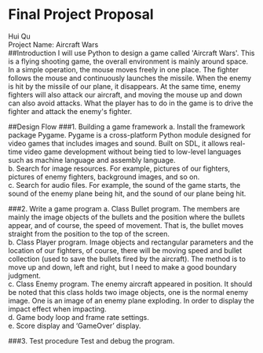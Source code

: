 # Final Project Proposal
Hui Qu<br/>
Project Name: Aircraft Wars<br/>
##Introduction
I will use Python to design a game called 'Aircraft Wars'. This is a flying shooting game, the overall environment is mainly around space. In a simple operation, the mouse moves freely in one place. The fighter follows the mouse and continuously launches the missile. When the enemy is hit by the missile of our plane, it disappears. At the same time, enemy fighters will also attack our aircraft, and moving the mouse up and down can also avoid attacks. What the player has to do in the game is to drive the fighter and attack the enemy's fighter.

##Design Flow
###1. Building a game framework
a. Install the framework package Pygame. Pygame is a cross-platform Python module designed for video games that includes images and sound. Built on SDL, it allows real-time video game development without being tied to low-level languages such as machine language and assembly language.<br/>
b. Search for image resources. For example, pictures of our fighters, pictures of enemy fighters, background images, and so on.<br/>
c. Search for audio files. For example, the sound of the game starts, the sound of the enemy plane being hit, and the sound of our plane being hit.<br/>

###2. Write a game program
a. Class Bullet program. The members are mainly the image objects of the bullets and the position where the bullets appear, and of course, the speed of movement. That is, the bullet moves straight from the position to the top of the screen.<br/>
b. Class Player program. Image objects and rectangular parameters and the location of our fighters, of course, there will be moving speed and bullet collection (used to save the bullets fired by the aircraft). The method is to move up and down, left and right, but I need to make a good boundary judgment.<br/>
c. Class Enemy program. The enemy aircraft appeared in position. It should be noted that this class holds two image objects, one is the normal enemy image. One is an image of an enemy plane exploding. In order to display the impact effect when impacting.<br/>
d. Game body loop and frame rate settings.<br/>
e. Score display and ‘GameOver’ display.<br/>

###3. Test procedure
Test and debug the program.
